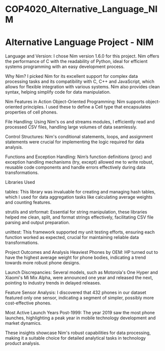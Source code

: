 # COP4020_Alternative_Language_NIM

# Alternative Language Project - NIM

Language and Version: I chose Nim version 1.6.0 for this project. Nim offers the performance of C with the readability of Python, ideal for efficient systems programming with an easy development process.

Why Nim?
I picked Nim for its excellent support for complex data processing tasks and its compatibility with C, C++ and JavaScript, which allows for flexible integration with various systems. Nim also provides clean syntax, helping simplify code for data manipulation.

Nim Features in Action
Object-Oriented Programming: Nim supports object-oriented principles. I used these to define a Cell type that encapsulates properties of cell phones.

File Handling: Using Nim's os and streams modules, I efficiently read and processed CSV files, handling large volumes of data seamlessly.

Control Structures: Nim's conditional statements, loops, and assignment statements were crucial for implementing the logic required for data analysis.

Functions and Exception Handling: Nim’s function definitions (proc) and exception handling mechanisms (try, except) allowed me to write robust, reusable code components and handle errors effectively during data transformations.

Libraries Used

tables: This library was invaluable for creating and managing hash tables, which I used for data aggregation tasks like calculating average weights and counting features.

strutils and strformat: Essential for string manipulation, these libraries helped me clean, split, and format strings effectively, facilitating CSV file parsing and output preparation.

unittest: This framework supported my unit testing efforts, ensuring each function worked as expected, crucial for maintaining reliable data transformations.

Project Outcomes and Analysis
Heaviest Phones by OEM: HP turned out to have the highest average weight for phone bodies, indicating a trend towards more robust phone designs.

Launch Discrepancies: Several models, such as Motorola's One Hyper and Xiaomi's Mi Mix Alpha, were announced one year and released the next, pointing to industry trends in delayed releases.

Feature Sensor Analysis: I discovered that 432 phones in our dataset featured only one sensor, indicating a segment of simpler, possibly more cost-effective phones.

Most Active Launch Years Post-1999: The year 2019 saw the most phone launches, highlighting a peak year in mobile technology development and market dynamics.

These insights showcase Nim's robust capabilities for data processing, making it a suitable choice for detailed analytical tasks in technology product analysis.
